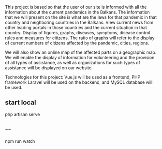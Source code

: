 This project is based so that the user of our site is informed with all the information about the current pandemics in the Balkans.
The information that we will present on the site is what are the laws for that pandemic in that country and neighboring countries in the Balkans.
View current news from other leading portals in those countries and the current situation in that country. 
Display of figures, graphs, diseases, symptoms, disease control rules and measures for citizens. The ratio of graphs will refer to the display of current numbers of
citizens affected by the pandemic, cities, regions.

We will also show an online map of the affected parts on a geographic map.
We will enable the display of information for volunteering and the provision of all types of assistance, 
as well as organizations for such types of assistance will be displayed on
our website.

Technologies for this project: Vue.js will be used as a frontend, PHP framework Laravel will be used on the backend, and MySQL database will be used.


## start local
php artisan serve

## -- 
npm run watch

